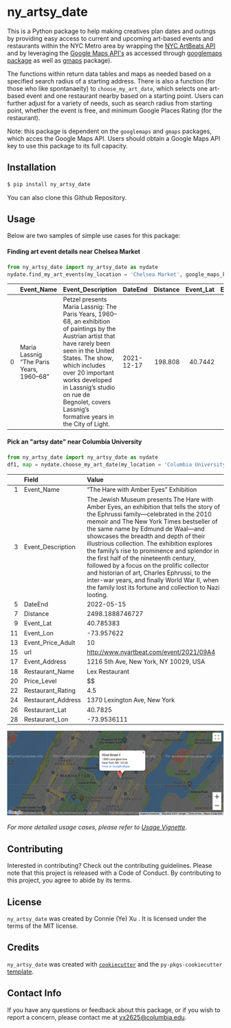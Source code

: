 # ny_artsy_date

This is a Python package to help making creatives plan dates and outings by providing easy access to current and upcoming art-based events and restaurants within the NYC Metro area by wrapping the [NYC ArtBeats API](https://www.nyartbeat.com/resources/doc/api) and by leveraging the [Google Maps API's](https://developers.google.com/maps) as accessed through [googlemaps package](https://github.com/googlemaps/google-maps-services-python) as well as [gmaps](https://pypi.org/project/gmaps/) package).

The functions within return data tables and maps as needed based on a specified search radius of a starting address. There is also a function (for those who like spontanaeity) to `choose_my_art_date`, which selects one art-based event and one restaurant nearby based on a starting point. Users can further adjust for a variety of needs, such as search radius from starting point, whether the event is free, and minimum Google Places Rating (for the restaurant). 

Note: this package is dependent on the `googlemaps` and `gmaps` packages, which acces the Google Maps API. Users should obtain a Google Maps API key to use this package to its full capacity.

## Installation

```bash
$ pip install ny_artsy_date
```
You can also clone this Github Repository.

## Usage
Below are two samples of simple use cases for this package: 

#### Finding art event details near Chelsea Market
```Python
from ny_artsy_date import ny_artsy_date as nydate
nydate.find_my_art_events(my_location = 'Chelsea Market', google_maps_key = API_KEY, free_only = 1)
```

|    | Event_Name                               | Event_Description                                                                                                                                                                                                                                                                                                                                                                                                                                                                                                                                                                                                                                                                                                                                                                                                                                                                                                                                                                                                                                         | DateEnd    |   Distance |   Event_Lat |   Event_Lon |   Event_Price_Adult | url                                      | Event_Address                          |
|---:|:-----------------------------------------|:----------------------------------------------------------------------------------------------------------------------------------------------------------------------------------------------------------------------------------------------------------------------------------------------------------------------------------------------------------------------------------------------------------------------------------------------------------------------------------------------------------------------------------------------------------------------------------------------------------------------------------------------------------------------------------------------------------------------------------------------------------------------------------------------------------------------------------------------------------------------------------------------------------------------------------------------------------------------------------------------------------------------------------------------------------|:-----------|-----------:|------------:|------------:|--------------------:|:-----------------------------------------|:---------------------------------------|
|  0 | Maria Lassnig “The Paris Years, 1960–68” | Petzel presents Maria Lassnig: The Paris Years, 1960–68, an exhibition of paintings by the Austrian artist that have rarely been seen in the United States. The show, which includes over 20 important works developed in Lassnig’s studio on rue de Begnolet, covers Lassnig’s formative years in the City of Light.                                                                                                                                                                                                                                                                                                                                                                                                                                                                                                                                                                                                                                                                                                                                     | 2021-12-17 |    198.808 |     40.7442 |     -74.006 |                   0 | http://www.nyartbeat.com/event/2021/F832 | 456 W 18th St, New York, NY 10011, USA |
  

#### Pick an "artsy date" near Columbia University 

```Python
from ny_artsy_date import ny_artsy_date as nydate
df1, map = nydate.choose_my_art_date(my_location = 'Columbia University', google_maps_key = API_KEY, search_range = 3000,mapping = 1)
```
|    | Field              | Value                                                                                                                                                                                                                                                                                                                                                                                                                                                                                                                                                                                                                                                                                                                                                                                                                                              |
|---:|:-------------------|:---------------------------------------------------------------------------------------------------------------------------------------------------------------------------------------------------------------------------------------------------------------------------------------------------------------------------------------------------------------------------------------------------------------------------------------------------------------------------------------------------------------------------------------------------------------------------------------------------------------------------------------------------------------------------------------------------------------------------------------------------------------------------------------------------------------------------------------------------|
|  1 | Event_Name         | “The Hare with Amber Eyes” Exhibition                                                                                                                                                                                                                                                                                                                                                                                                                                                                                                                                                                                                                                                                                                                                                                                                              |
|  3 | Event_Description  | The Jewish Museum presents The Hare with Amber Eyes, an exhibition that tells the story of the Ephrussi family—celebrated in the 2010 memoir and The New York Times bestseller of the same name by Edmund de Waal—and showcases the breadth and depth of their illustrious collection. The exhibition explores the family’s rise to prominence and splendor in the first half of the nineteenth century, followed by a focus on the prolific collector and historian of art, Charles Ephrussi, to the inter-war years, and finally World War II, when the family lost its fortune and collection to Nazi looting.                                                                                                                                                                                                                                  |
|  5 | DateEnd            | 2022-05-15                                                                                                                                                                                                                                                                                                                                                                                                                                                                                                                                                                                                                                                                                                                                                                                                                                         |
|  7 | Distance           | 2498.1888746727                                                                                                                                                                                                                                                                                                                                                                                                                                                                                                                                                                                                                                                                                                                                                                                                                                    |
|  9 | Event_Lat          | 40.785383                                                                                                                                                                                                                                                                                                                                                                                                                                                                                                                                                                                                                                                                                                                                                                                                                                          |
| 11 | Event_Lon          | -73.957622                                                                                                                                                                                                                                                                                                                                                                                                                                                                                                                                                                                                                                                                                                                                                                                                                                         |
| 13 | Event_Price_Adult  | 10                                                                                                                                                                                                                                                                                                                                                                                                                                                                                                                                                                                                                                                                                                                                                                                                                                                 |
| 15 | url                | http://www.nyartbeat.com/event/2021/09A4                                                                                                                                                                                                                                                                                                                                                                                                                                                                                                                                                                                                                                                                                                                                                                                                           |
| 17 | Event_Address      | 1216 5th Ave, New York, NY 10029, USA                                                                                                                                                                                                                                                                                                                                                                                                                                                                                                                                                                                                                                                                                                                                                                                                              |
| 18 | Restaurant_Name    | Lex Restaurant                                                                                                                                                                                                                                                                                                                                                                                                                                                                                                                                                                                                                                                                                                                                                                                                                                     |
| 20 | Price_Level        | $$                                                                                                                                                                                                                                                                                                                                                                                                                                                                                                                                                                                                                                                                                                                                                                                                                                                 |
| 22 | Restaurant_Rating  | 4.5                                                                                                                                                                                                                                                                                                                                                                                                                                                                                                                                                                                                                                                                                                                                                                                                                                                |
| 24 | Restaurant_Address | 1370 Lexington Ave, New York                                                                                                                                                                                                                                                                                                                                                                                                                                                                                                                                                                                                                                                                                                                                                                                                                       |
| 26 | Restaurant_Lat     | 40.7825                                                                                                                                                                                                                                                                                                                                                                                                                                                                                                                                                                                                                                                                                                                                                                                                                                            |
| 28 | Restaurant_Lon     | -73.9536111                                                                                                                                                                                                                                                                                                                                                                                                                                                                                                                                                                                                                                                                                                                                                                                                                                        |

![map example](https://github.com/connixu/ny_artsy_date/blob/main/docs/map_example.png)

*For more detailed usage cases, please refer to [Usage Vignette](https://github.com/connixu/ny_artsy_date/blob/main/docs/vignette_example.ipynb).*

## Contributing

Interested in contributing? Check out the contributing guidelines. Please note that this project is released with a Code of Conduct. By contributing to this project, you agree to abide by its terms.

## License

`ny_artsy_date` was created by Connie (Ye) Xu . It is licensed under the terms of the MIT license.

## Credits

`ny_artsy_date` was created with [`cookiecutter`](https://cookiecutter.readthedocs.io/en/latest/) and the `py-pkgs-cookiecutter` [template](https://github.com/py-pkgs/py-pkgs-cookiecutter).

## Contact Info

If you have any questions or feedback about this package, or if you wish to report a concern, please contact me at yx2625@columbia.edu. 
